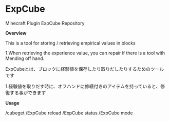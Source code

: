 # ExpCube
Minecraft Plugin ExpCube Repository

**Overview**

This is a tool for storing / retrieving empirical values in blocks  

1.When retrieving the experience value, you can repair if there is a tool with Mending off hand.  
  
ExpCubeとは、ブロックに経験値を保存したり取りだしたりするためのツールです  

1.経験値を取りだす時に、オフハンドに修繕付きのアイテムを持っていると、修復する事ができます  

**Usage**  

/cubeget
/ExpCube reload
/ExpCube status
/ExpCube mode

